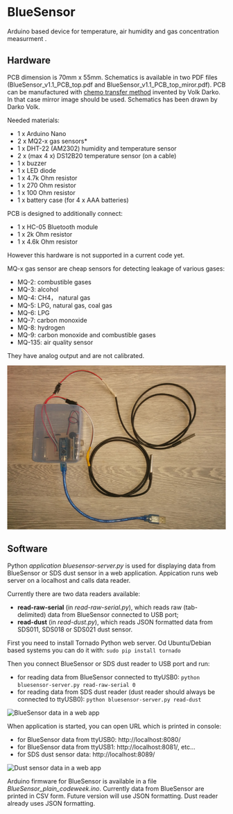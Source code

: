 # BlueSensor
Arduino based device for temperature, air humidity and gas concentration measurment .

## Hardware
PCB dimension is 70mm x 55mm. Schematics is available in two PDF files (BlueSensor_v1.1_PCB_top.pdf and BlueSensor_v1.1_PCB_top_miror.pdf). PCB can be manufactured with [chemo transfer method](https://www.youtube.com/watch?v=zZRHaZjGWq4) invented by Volk Darko. In that case mirror image should be used. Schematics has been drawn by Darko Volk.

Needed materials:
- 1 x Arduino Nano
- 2 x MQ2-x gas sensors*
- 1 x DHT-22 (AM2302) humidity and temperature sensor
- 2 x (max 4 x) DS12B20 temperature sensor (on a cable)
- 1 x buzzer
- 1 x LED diode
- 1 x 4.7k Ohm resistor
- 1 x 270 Ohm resistor
- 1 x 100 Ohm resistor
- 1 x battery case (for 4 x AAA batteries)

PCB is designed to additionally connect:
- 1 x HC-05 Bluetooth module
- 1 x 2k Ohm resistor
- 1 x 4.6k Ohm resistor

However this hardware is not supported in a current code yet.

MQ-x gas sensor are cheap sensors for detecting leakage of various gases: 
- MQ-2: combustible gases
- MQ-3: alcohol
- MQ-4: CH4， natural gas
- MQ-5: LPG, natural gas, coal gas
- MQ-6: LPG
- MQ-7: carbon monoxide
- MQ-8: hydrogen
- MQ-9: carbon monoxide and combustible gases
- MQ-135: air quality sensor

They have analog output and are not calibrated.

![BlueSensor v1.1](BlueSensor_v1.1.jpg)

## Software
Python *application bluesensor-server.py* is used for displaying data from BlueSensor or SDS dust sensor in a web application. Appication runs web server on a localhost and calls data reader.

Currently there are two data readers available:
- **read-raw-serial** (in *read-raw-serial.py*), which reads raw (tab-delimited) data from BlueSensor connected to USB port;
- **read-dust** (in *read-dust.py*), which reads JSON formatted data from SDS011, SDS018 or SDS021 dust sensor.

First you need to install Tornado Python web server. Od Ubuntu/Debian based systems you can do it with:
```sudo pip install tornado```

Then you connect BlueSensor or SDS dust reader to USB port and run:
- for reading data from BlueSensor connected to ttyUSB0:
```python bluesensor-server.py read-raw-serial 0```
- for reading data from SDS dust reader (dust reader should always be connected to ttyUSB0):
```python bluesensor-server.py read-dust```

![BlueSensor data in a web app](BlueSensor_graph.png)

When application is started, you can open URL which is printed in console:
- for BlueSensor data from ttyUSB0: http://localhost:8080/
- for BlueSensor data from ttyUSB1: http://localhost:8081/, etc...
- for SDS dust sensor data: http://localhost:8089/

![Dust sensor data in a web app](DustSensor_graph.png)

Arduino firmware for BlueSensor is available in a file *BlueSensor_plain_codeweek.ino*. Currently data from BlueSensor are printed in CSV form. Future version will use JSON formatting. Dust reader already uses JSON formatting.
